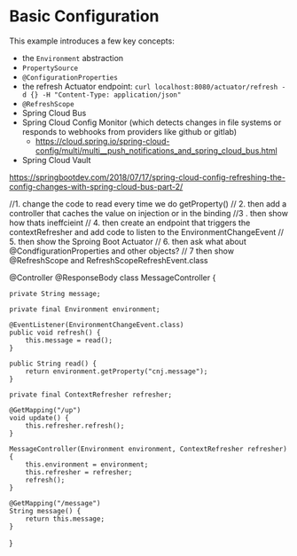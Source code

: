 # Basic Configuration 

This example introduces a few key concepts:

 * the `Environment` abstraction 
 * `PropertySource`
 * `@ConfigurationProperties`
 * the refresh Actuator endpoint: `curl localhost:8080/actuator/refresh -d {} -H "Content-Type: application/json" `
 * `@RefreshScope`
 * Spring Cloud Bus 
 * Spring Cloud Config Monitor (which detects changes in file systems or responds to webhooks from providers like github or gitlab)
    * https://cloud.spring.io/spring-cloud-config/multi/multi__push_notifications_and_spring_cloud_bus.html
 * Spring Cloud Vault  


https://springbootdev.com/2018/07/17/spring-cloud-config-refreshing-the-config-changes-with-spring-cloud-bus-part-2/

//1. change the code to read every time we do getProperty()
// 2. then add a controller that caches the value on injection or in the binding 
//3 . then show how thats ineffcieint 
// 4. then create an endpoint that triggers the contextRefresher and add code to listen to the EnvironmentChangeEvent
// 5. then show the Sproing Boot Actuator 
// 6. then ask what about @CondfigurationProperties and other objects? 
// 7 then show @RefreshScope and RefreshScopeRefreshEvent.class 

@Controller
@ResponseBody
class MessageController {


    private String message;

    private final Environment environment;

    @EventListener(EnvironmentChangeEvent.class)
    public void refresh() {
        this.message = read();
    }

    public String read() {
        return environment.getProperty("cnj.message");
    }

    private final ContextRefresher refresher;

    @GetMapping("/up")
    void update() {
        this.refresher.refresh();
    }

    MessageController(Environment environment, ContextRefresher refresher) {
        this.environment = environment;
        this.refresher = refresher;
        refresh();
    }

    @GetMapping("/message")
    String message() {
        return this.message;
    }
}